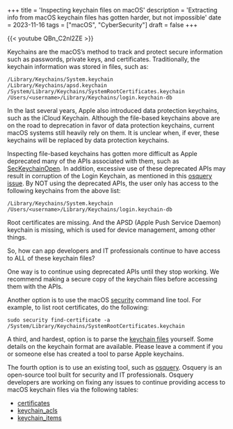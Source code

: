 +++
title = 'Inspecting keychain files on macOS'
description = 'Extracting info from macOS keychain files has gotten harder, but not impossible'
date = 2023-11-16
tags = ["macOS", "CyberSecurity"]
draft = false
+++

{{< youtube QBn_C2nl2ZE >}}

Keychains are the macOS’s method to track and protect secure information such as passwords, private keys, and certificates. Traditionally, the keychain information was stored in files, such as:

```
/Library/Keychains/System.keychain
/Library/Keychains/apsd.keychain
/System/Library/Keychains/SystemRootCertificates.keychain
/Users/<username>/Library/Keychains/login.keychain-db
```

In the last several years, Apple also introduced data protection keychains, such as the iCloud 
Keychain. Although the file-based keychains above are on the road to deprecation in favor of data 
protection keychains, current macOS systems still heavily rely on them. It is unclear when, if 
ever, these keychains will be replaced by data protection keychains.

Inspecting file-based keychains has gotten more difficult as Apple deprecated many of the APIs 
associated with them, such as [SecKeychainOpen](https://developer.apple.com/documentation/security/1396431-seckeychainopen).
In addition, excessive use of these deprecated APIs may result in corruption of the Login Keychain,
as mentioned in this [osquery issue](https://github.com/osquery/osquery/issues/7780).
By NOT using the deprecated APIs, the user only has access to the following keychains from the above list:

```
/Library/Keychains/System.keychain
/Users/<username>/Library/Keychains/login.keychain-db
```

Root certificates are missing. And the APSD (Apple Push Service Daemon) keychain is missing, which is used for device management, among other things.

So, how can app developers and IT professionals continue to have access to ALL of these keychain files?

One way is to continue using deprecated APIs until they stop working. We recommend making a secure copy of the keychain files before accessing them with the APIs.

Another option is to use the macOS [security](https://ss64.com/osx/security.html) command line tool. For example, to list root certificates, do the following:

```shell
sudo security find-certificate -a /System/Library/Keychains/SystemRootCertificates.keychain
```

A third, and hardest, option is to parse the [keychain files](https://github.com/libyal/dtformats/blob/main/documentation/MacOS%20keychain%20database%20file%20format.asciidoc) yourself. Some details on the keychain format are available. Please leave a comment if you or someone else has created a tool to parse Apple keychains.

The fourth option is to use an existing tool, such as [osquery](https://www.osquery.io/). Osquery is an open-source tool built for security and IT professionals. Osquery developers are working on fixing any issues to continue providing access to macOS keychain files via the following tables:

 - [certificates](https://fleetdm.com/tables/certificates)
 - [keychain_acls](https://fleetdm.com/tables/keychain_acls)
 - [keychain_items](https://fleetdm.com/tables/keychain_items)
